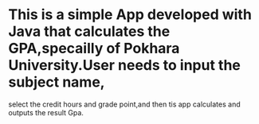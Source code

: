 # This is a simple App developed with Java that calculates the GPA,specailly of Pokhara University.User needs to input the subject name,
select the credit hours and grade point,and then tis app calculates and outputs the result Gpa.
